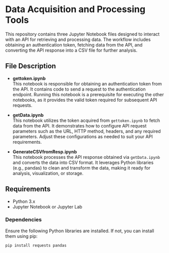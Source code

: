# Data Acquisition and Processing Tools

This repository contains three Jupyter Notebook files designed to interact with an API for retrieving and processing data. The workflow includes obtaining an authentication token, fetching data from the API, and converting the API response into a CSV file for further analysis.

## File Description

- **gettoken.ipynb**  
  This notebook is responsible for obtaining an authentication token from the API. It contains code to send a request to the authentication endpoint. Running this notebook is a prerequisite for executing the other notebooks, as it provides the valid token required for subsequent API requests.

- **getData.ipynb**  
  This notebook utilizes the token acquired from `gettoken.ipynb` to fetch data from the API. It demonstrates how to configure API request parameters such as the URL, HTTP method, headers, and any required parameters. Adjust these configurations as needed to suit your API requirements.

- **GenerateCSVfromResp.ipynb**  
  This notebook processes the API response obtained via `getData.ipynb` and converts the data into CSV format. It leverages Python libraries (e.g., pandas) to clean and transform the data, making it ready for analysis, visualization, or storage.

## Requirements

- Python 3.x
- Jupyter Notebook or Jupyter Lab

### Dependencies

Ensure the following Python libraries are installed. If not, you can install them using pip:

```bash
pip install requests pandas
